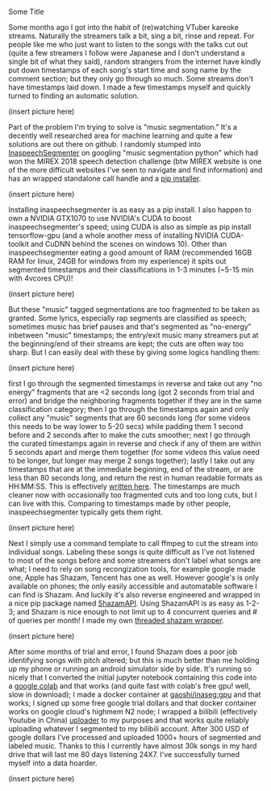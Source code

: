Some Title

Some months ago I got into the habit of (re)watching VTuber kareoke streams. Naturally the streamers talk a bit, sing a bit, rinse and repeat. For people like me who just want to listen to the songs with the talks cut out (quite a few streamers I follow were Japanese and I don't understand a single bit of what they said), random strangers from the internet have kindly put down timestamps of each song's start time and song name by the comment section; but they only go through so much. Some streams don't have timestamps laid down. I made a few timestamps myself and quickly turned to finding an automatic solution.

(insert picture here)

Part of the problem I'm trying to solve is "music segmentation." It's a decently well researched area for machine learning and quite a few solutions are out there on github. I randomly stumped into [InaspeechSegmenter](https://github.com/ina-foss/inaSpeechSegmenter) on googling "music segmentation python" which had won the MIREX 2018 speech detection challenge (btw MIREX website is one of the more difficult websites I've seen to navigate and find information) and has an wrapped standalone call handle and a [pip installer](https://pypi.org/project/inaSpeechSegmenter/). 

(insert picture here)

Installing inaspeechsegmenter is as easy as a pip install. I also happen to own a NVIDIA GTX1070 to use NVIDIA's CUDA to boost inaspeechsegmenter's speed; using CUDA is also as simple as pip install tensorflow-gpu (and a whole another mess of installing NVIDIA CUDA-toolkit and CuDNN behind the scenes on windows 10). Other than inaspeechsegmenter eating a good amount of RAM (recommended 16GB RAM for linux, 24GB for windows from my experience) it spits out segmented timestamps and their classifications in 1-3 minutes (~5-15 min with 4vcores CPU)!

(insert picture here)

But these "music" tagged segmentations are too fragmented to be taken as granted. Some lyrics, especially rap segments are classified as speech; sometimes music has brief pauses and that's segmented as "no-energy" inbetween "music" timestamps; the entry/exit music many streamers put at the beginning/end of their streams are kept; the cuts are often way too sharp. But I can easily deal with these by giving some logics handling them:

(insert picture here)

first I go through the segmented timestamps in reverse and take out any "no energy" fragments that are <2 seconds long (got 2 seconds from trial and error) and bridge the neighboring fragments together if they are in the same classification category; then I go through the timestamps again and only collect any "music" segments that are 60 seconds long (for some videos this needs to be way lower to 5-20 secs) while padding them 1 second before and 2 seconds after to make the cuts smoother; next I go through the curated timestamps again in reverse and check if any of them are within 5 seconds apart and merge them together (for some videos this value need to be longer, but longer may merge 2 songs together); lastly I take out any timestamps that are at the immediate beginning, end of the stream, or are less than 80 seconds long, and return the rest in human readable formats as HH:MM:SS. This is effectively [written here](https://github.com/lovegaoshi/ipynb/blob/a578a48e5e81f91adff76b8b6fbd30a83ad35bd6/inaseg.py#L16). The timestamps are much cleaner now with occasionally too fragmented cuts and too long cuts, but I can live with this. Comparing to timestamps made by other people, inaspeechsegmenter typically gets them right.

(insert picture here)

Next I simply use a command template to call ffmpeg to cut the stream into individual songs. Labeling these songs is quite difficult as I've not listened to most of the songs before and some streamers don't label what songs are what; I need to rely on song recongization tools, for example google made one, Apple has Shazam, Tencent has one as well. However google's is only available on phones; the only easily accessible and automatable software I can find is Shazam. And luckily it's also reverse engineered and wrapped in a nice pip package named [ShazamAPI](https://pypi.org/project/ShazamAPI/). Using ShazamAPI is as easy as 1-2-3; and Shazam is nice enough to not limit up to 4 concurrent queries and # of queries per month! I made my own [threaded shazam wrapper](https://github.com/lovegaoshi/ipynb/blob/a578a48e5e81f91adff76b8b6fbd30a83ad35bd6/inaseg.py#L371).

(insert picture here)

After some months of trial and error, I found Shazam does a poor job identifying songs with pitch altered; but this is much better than me holding up my phone or running an android simulator side by side. It's running so nicely that I converted the initial jupyter notebook containing this code into a [google colab](https://github.com/lovegaoshi/ipynb/blob/main/inaseg_google_colab.ipynb) and that works (and quite fast with colab's free gpu! well, slow in download); I made a docker container at [gaoshi/inaseg:gpu](https://hub.docker.com/layers/inaseg/gaoshi/inaseg/gpu/images/sha256-baa580c10b1c65778c699842882fa914123b4c70ede47e768b00da4f087118ee?context=explore) and that works; I signed up some free google trial dollars and that docker container works on google cloud's highmem N2 node; I wrapped a bilibili (effectively Youtube in China) [uploader](https://github.com/ForgQi/biliup-rs/releases) to my purposes and that works quite reliably uploading whatever I segmented to my bilibili account. After 300 USD of google dollars I've processed and uploaded 1000+ hours of segmented and labeled music. Thanks to this I currently have almost 30k songs in my hard drive that will last me 80 days listening 24X7. I've successfully turned myself into a data hoarder.

(insert picture here)
